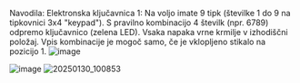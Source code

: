 Navodila: Elektronska ključavnica 1: Na voljo imate 9 tipk (številke 1 do 9 na tipkovnici 3x4 "keypad"). S pravilno kombinacijo 4 številk (npr. 6789) odpremo ključavnico (zelena LED). Vsaka napaka vrne krmilje v izhodiščni položaj. Vpis kombinacije je mogoč samo, če je vklopljeno stikalo na pozicijo 1.
![image](https://github.com/user-attachments/assets/8f36490f-21ab-451f-8f55-08405f0daa63)

![image](https://github.com/user-attachments/assets/a0f9a91d-16ba-44cf-bd03-f1f794378c98)
![20250130_100853](https://github.com/user-attachments/assets/60227aaf-215d-4c14-9ab0-0d5c0ff8b692)
